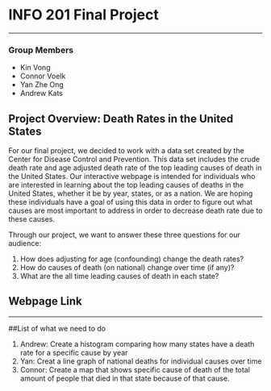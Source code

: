 # INFO 201 Final Project
***
### Group Members
* Kin Vong 
* Connor Voelk
* Yan Zhe Ong
* Andrew Kats

## Project Overview: Death Rates in the United States
For our final project, we decided to work with a data set created by the Center for Disease Control and Prevention. This data set includes the crude death rate and age adjusted death rate of the top leading causes of death in the United States. Our interactive webpage is intended for individuals who are interested in learning about the top leading causes of deaths in the United States, whether it be by year, states, or as a nation. We are hoping these individuals have a goal of using this data in order to figure out what causes are most important to address in order to decrease death rate due to these causes.

Through our project, we want to answer these three questions for our audience:

1. How does adjusting for age (confounding) change the death rates?
2. How do causes of death (on national) change over time (if any)?
3. What are the all time leading causes of death in each state? 

## Webpage Link

***
##List of what we need to do
1. Andrew: Create a histogram comparing how many states have a death rate for a specific cause by year 
2. Yan: Creat a line graph of national deaths for individual causes over time
3. Connor: Create a map that shows specific cause of death of the total amount of people that died in that state because of that cause.
